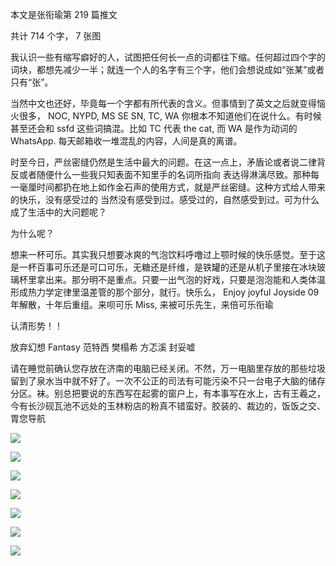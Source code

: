 本文是张衔瑜第 219 篇推文

共计 714 个字， 7 张图

我认识一些有缩写癖好的人，试图把任何长一点的词都往下缩。任何超过四个字的词块，都想先减少一半；就连一个人的名字有三个字，他们会想说成如“张某”或者只有“张”。

当然中文也还好，毕竟每一个字都有所代表的含义。但事情到了英文之后就变得恼火很多， NOC, NYPD, MS SE SN, TC, WA 你根本不知道他们在说什么。有时候甚至还会和 ssfd 这些词搞混。比如 TC 代表 the cat, 而 WA 是作为动词的 WhatsApp. 每天邮箱收一堆混乱的内容，人间是真的离谱。

时至今日，严丝密缝仍然是生活中最大的问题。在这一点上，矛盾论或者说二律背反或者随便什么一些我只知表面不知里手的名词所指向 表达得淋漓尽致。那种每一毫厘时间都扔在地上如作金石声的使用方式，就是严丝密缝。这种方式给人带来的快乐，没有感受过的 当然没有感受到过。感受过的，自然感受到过。可为什么成了生活中的大问题呢？

为什么呢？

想来一杯可乐。其实我只想要冰爽的气泡饮料呼噜过上颚时候的快乐感觉。至于这是一杯百事可乐还是可口可乐，无糖还是纤维，是铁罐的还是从机子里接在冰块玻璃杯里拿出来。那分明不是重点。只要一出气泡的好戏，只要是泡泡能和人类体温形成热力学定律里温差管的那个部分，就行。快乐么， Enjoy joyful Joyside 09 年解散，十年后重组。来呗可乐 Miss, 来被可乐先生，来倍可乐衔瑜

认清形势！！

放弃幻想 Fantasy 范特西 樊榻希 方忑溪 封妥嘘

请在睡觉前确认您存放在济南的电脑已经关闭。不然，万一电脑里存放的那些垃圾留到了泉水当中就不好了。一次不公正的司法有可能污染不只一台电子大脑的储存分区。袜。别总把要说的东西写在起雾的窗户上，有本事写在水上，古有王羲之，今有长沙砚瓦池不远处的玉林粉店的粉真不错蛮好。胶装的、裁边的，饭饭之交、胃您导航

![](./images/img_001.jpeg)

![](./images/img_002.png)

![](./images/img_003.jpeg)

![](./images/img_004.jpeg)

![](./images/img_005.jpeg)

![](./images/img_006.jpeg)

![](./images/img_007.jpeg)
